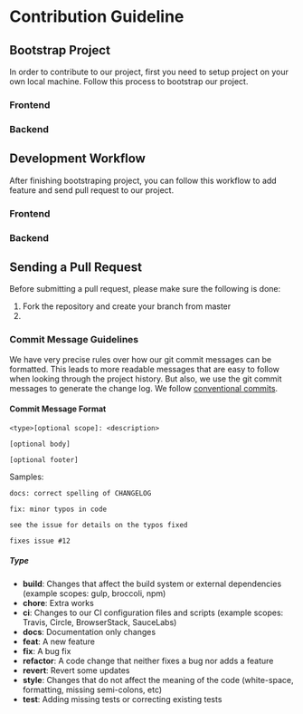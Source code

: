 # Contribution Guideline

## Bootstrap Project

In order to contribute to our project, first you need to setup project on your own local machine. Follow this process to bootstrap our project. 

### Frontend

### Backend

## Development Workflow

After finishing bootstraping project, you can follow this workflow to add feature and send pull request to our project.

### Frontend

### Backend

## Sending a Pull Request

Before submitting a pull request, please make sure the following is done:

1. Fork the repository and create your branch from master
2. 

### Commit Message Guidelines

We have very precise rules over how our git commit messages can be formatted. This leads to more readable messages that are easy to follow when looking through the project history. But also, we use the git commit messages to generate the change log. We follow [conventional commits](https://www.conventionalcommits.org/en/v1.0.0/#summary).

#### Commit Message Format

```
<type>[optional scope]: <description>

[optional body]

[optional footer]
```

Samples:
```
docs: correct spelling of CHANGELOG 
```

```
fix: minor typos in code

see the issue for details on the typos fixed

fixes issue #12
```

##### Type

* **build**: Changes that affect the build system or external dependencies (example scopes: gulp, broccoli, npm)
* **chore**: Extra works
* **ci**: Changes to our CI configuration files and scripts (example scopes: Travis, Circle, BrowserStack, SauceLabs)
* **docs**: Documentation only changes
* **feat**: A new feature
* **fix**: A bug fix
* **refactor**: A code change that neither fixes a bug nor adds a feature
* **revert**: Revert some updates
* **style**: Changes that do not affect the meaning of the code (white-space, formatting, missing semi-colons, etc)
* **test**: Adding missing tests or correcting existing tests

